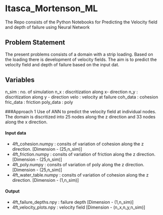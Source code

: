 # Itasca_Mortenson_ML
The Repo consists of the Python Notebooks for Predicting the Velocity field and depth of failure using Neural Network

## Problem Statement
The present problems consists of a domain with a strip loading. Based on the loading there is development of velocity fields. The aim is to predict the velocity field and depth of failure based on the input dat.
## Variables
n_sim : no. of simulation
n_x : discritization along x- direction
n_y : discritization along y - direction
velo : velocity at failure
coh_data : cohesion
fric_data : friction
poly_data : poly

###Approach 1
Use of ANN to predict the velocity field at individual nodes. The domain is discritized into 25 nodes along the z direction and 33 nodes along the x direction.
#### Input data
- 4ft_cohesion.numpy : consits of variation of cohesion along the z direction. [Dimension - (25,n_sim)]
- 4ft_friction.numpy : consits of variation of friction along the z direction. [Dimension - (25,n_sim)]
- 4ft_poly.numpy : consits of variation of poly along the z direction. [Dimension - (25,n_sim)]
- 4ft_water_table.numpy : consits of variation of cohesion along the z direction. [Dimension - (1,n_sim)]
#### Output 
- 4ft_failure_depths.npy : failure depth [Dimension - (1,n_sim)]
- 4ft_velocity_plots.npy : velocity field [Dimension - (n_x,n_y,n_sim)]



